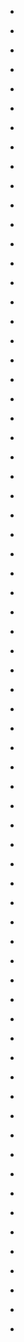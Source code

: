 
- [](/2020/11/1333407638336532480/)

- [](/2020/11/1329022017753001988/)

- [](/2020/11/1327606340764766209/)

- [](/2020/11/1323188153411424256/)

- [](/2020/10/1319570275986452480/)

- [](/2020/10/1316695018871099393/)

- [](/2020/10/1314485835119689728/)

- [](/2020/10/1311602939891535872/)

- [](/2020/09/1310886163369127937/)

- [](/2020/09/1310522194468929538/)

- [](/2020/09/1309417618089168896/)

- [](/2020/09/1308719289806065667/)

- [](/2020/09/1306813354720333824/)

- [](/2020/09/1306650526990376960/)

- [](/2020/09/1300737200460632066/)

- [](/2020/08/1298933974887280645/)

- [](/2020/08/1298584635434307584/)

- [](/2020/08/1298203113195700225/)

- [](/2020/08/1297859140749008896/)

- [](/2020/08/1296752270617595905/)

- [](/2020/08/1296017132891910147/)

- [](/2020/08/1295651697302405120/)

- [](/2020/08/1295317142502608897/)

- [](/2020/08/1294919994816462849/)

- [](/2020/08/1294206701965631488/)

- [](/2020/08/1293978280622776320/)

- [](/2020/08/1289907076118978560/)

- [](/2020/07/1280860450318622723/)

- [](/2020/07/1279001133613289472/)

- [](/2020/07/1278596993657434116/)

- [](/2020/07/1278270138463268865/)

- [](/2020/06/1277843201064386560/)

- [](/2020/06/1277206902431244289/)

- [](/2020/06/1270316518904078336/)

- [](/2020/06/1269998126020116480/)

- [](/2020/05/1265119988274229255/)

- [](/2020/05/1262531544532615175/)

- [](/2020/04/1255414764974587904/)

- [](/2020/04/1255067015506690049/)

- [](/2020/04/1254693092810199041/)

- [](/2020/04/1254330130660495360/)

- [](/2020/04/1253962601010286592/)

- [](/2020/04/1253577032321175552/)

- [](/2020/04/1253198921167450112/)

- [](/2020/04/1252843552654028800/)

- [](/2020/04/1252523608024498179/)

- [](/2020/04/1252170338240167936/)

- [](/2020/04/1251805000688447489/)

- [](/2020/04/1251403498505277440/)

- [](/2020/04/1251078160583720960/)

- [](/2020/04/1250808121645314052/)

- [](/2020/04/1250401445477826560/)

- [](/2020/04/1248178769275256832/)

- [](/2020/04/1247848510365618181/)

- [](/2020/03/1235920529233776640/)

- [](/2020/03/1235575427109924864/)

- [](/2020/02/1228632394837712897/)

- [](/2020/02/1227946258880499714/)

- [](/2020/02/1227196241261551616/)

- [](/2020/02/1226145212956860418/)

- [](/2020/02/1225047084497350656/)

- [](/2020/02/1224317918034481152/)

- [](/2020/02/1223551964446887940/)

- [](/2020/01/1221047704253542400/)

- [](/2020/01/1220722383302090753/)

- [](/2020/01/1220674891445428225/)

- [](/2020/01/1218479294990692352/)

- [](/2020/01/1218137730519117824/)

- [](/2020/01/1217666179646418944/)
